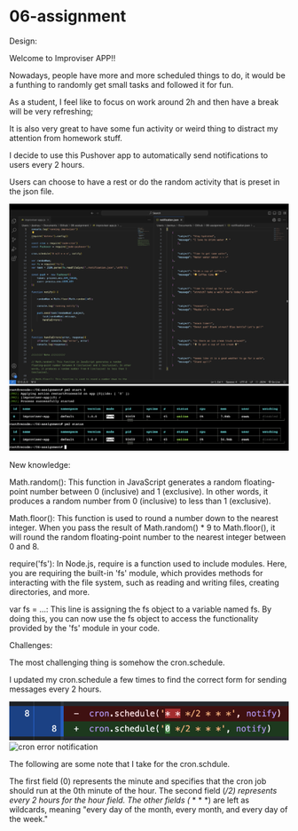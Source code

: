 # 06-assignment
Design:

Welcome to Improviser APP!!

Nowadays, people have more and more scheduled things to do, it would be a funthing to randomly get small tasks and followed it for fun.

As a student, I feel like to focus on work around 2h and then have a break will be very refreshing;

It is also very great to have some fun activity or weird thing to distract my attention from homework stuff.

I decide to use this Pushover app to automatically send notifications to users every 2 hours.

Users can choose to have a rest or do the random activity that is preset in the json file.

![Improviser app code](improviser_app_code.png)
![Improviser app run on droplet](droplet_improviser_app.png)




New knowledge: 

Math.random(): This function in JavaScript generates a random floating-point number between 0 (inclusive) and 1 (exclusive). In other words, it produces a random number from 0 (inclusive) to less than 1 (exclusive).

Math.floor(): This function is used to round a number down to the nearest integer. When you pass the result of Math.random() * 9 to Math.floor(), it will round the random floating-point number to the nearest integer between 0 and 8.

require('fs'): In Node.js, require is a function used to include modules. Here, you are requiring the built-in 'fs' module, which provides methods for interacting with the file system, such as reading and writing files, creating directories, and more.

var fs = ...: This line is assigning the fs object to a variable named fs. By doing this, you can now use the fs object to access the functionality provided by the 'fs' module in your code.

Challenges:

The most challenging thing is somehow the cron.schedule.

I updated my cron.schedule a few times to find the correct form for sending messages every 2 hours.

![cron problem](cron_problem.png)
![cron error notification](cron_error.PNG)

The following are some note that I take for the cron.schdule.

The first field (0) represents the minute and specifies that the cron job should run at the 0th minute of the hour.
The second field (*/2) represents every 2 hours for the hour field.
The other fields (* * * *) are left as wildcards, meaning "every day of the month, every month, and every day of the week."
